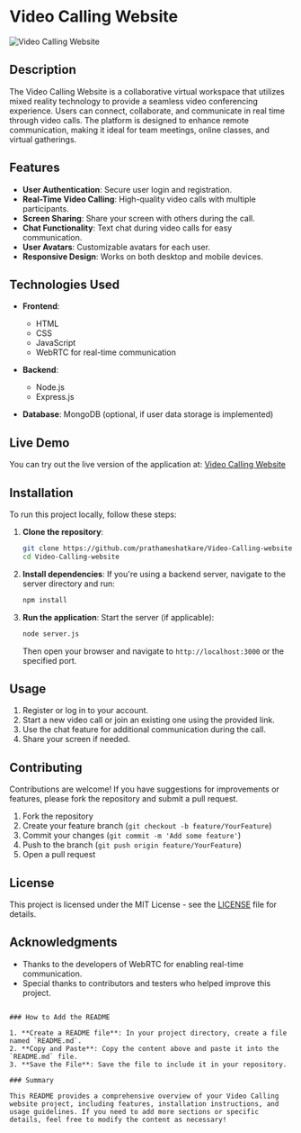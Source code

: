 


# Video Calling Website

![Video Calling Website](images/video-call-thumbnail.png)

## Description

The Video Calling Website is a collaborative virtual workspace that utilizes mixed reality technology to provide a seamless video conferencing experience. Users can connect, collaborate, and communicate in real time through video calls. The platform is designed to enhance remote communication, making it ideal for team meetings, online classes, and virtual gatherings.

## Features

- **User Authentication**: Secure user login and registration.
- **Real-Time Video Calling**: High-quality video calls with multiple participants.
- **Screen Sharing**: Share your screen with others during the call.
- **Chat Functionality**: Text chat during video calls for easy communication.
- **User Avatars**: Customizable avatars for each user.
- **Responsive Design**: Works on both desktop and mobile devices.

## Technologies Used

- **Frontend**:
  - HTML
  - CSS
  - JavaScript
  - WebRTC for real-time communication

- **Backend**:
  - Node.js
  - Express.js

- **Database**: MongoDB (optional, if user data storage is implemented)

## Live Demo

You can try out the live version of the application at: [Video Calling Website](https://prathameshatkare.github.io/Video-Calling-website)

## Installation

To run this project locally, follow these steps:

1. **Clone the repository**:
   ```bash
   git clone https://github.com/prathameshatkare/Video-Calling-website.git
   cd Video-Calling-website
   ```

2. **Install dependencies**:
   If you're using a backend server, navigate to the server directory and run:
   ```bash
   npm install
   ```

3. **Run the application**:
   Start the server (if applicable):
   ```bash
   node server.js
   ```
   Then open your browser and navigate to `http://localhost:3000` or the specified port.

## Usage

1. Register or log in to your account.
2. Start a new video call or join an existing one using the provided link.
3. Use the chat feature for additional communication during the call.
4. Share your screen if needed.

## Contributing

Contributions are welcome! If you have suggestions for improvements or features, please fork the repository and submit a pull request.

1. Fork the repository
2. Create your feature branch (`git checkout -b feature/YourFeature`)
3. Commit your changes (`git commit -m 'Add some feature'`)
4. Push to the branch (`git push origin feature/YourFeature`)
5. Open a pull request

## License

This project is licensed under the MIT License - see the [LICENSE](LICENSE) file for details.

## Acknowledgments

- Thanks to the developers of WebRTC for enabling real-time communication.
- Special thanks to contributors and testers who helped improve this project.
```

### How to Add the README

1. **Create a README file**: In your project directory, create a file named `README.md`.
2. **Copy and Paste**: Copy the content above and paste it into the `README.md` file.
3. **Save the File**: Save the file to include it in your repository.

### Summary

This README provides a comprehensive overview of your Video Calling website project, including features, installation instructions, and usage guidelines. If you need to add more sections or specific details, feel free to modify the content as necessary!
